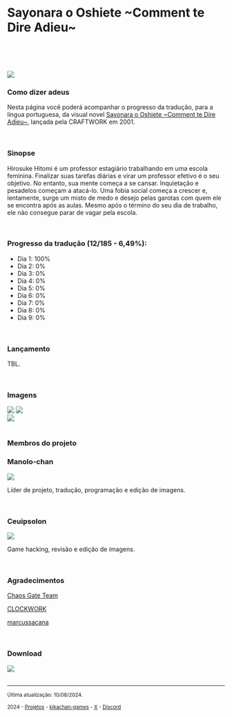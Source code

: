 <h1>Sayonara o Oshiete ~Comment te Dire Adieu~</h1>
<p style="color:rgba(255,0,0,0);">AVISO: Este jogo contém material altamente perturbador que pode ser ofensivo. Este jogo não é adequado para menores ou pessoas sensíveis.</p>
<br/>
<img src="https://kikachangames.github.io/sayooshi/00.jpg">
<br/>

<h3>Como dizer adeus</h3>
<p>Nesta página você poderá acompanhar o progresso da tradução, para a língua portuguesa, da visual novel <a href="https://vndb.org/v1200" target="_blank">Sayonara o Oshiete ~Comment te Dire Adieu~</a>, lançada pela CRAFTWORK em 2001.</p>
<br/>

<h3>Sinopse</h3>
<p>Hirosuke Hitomi é um professor estagiário trabalhando em uma escola feminina. Finalizar suas tarefas diárias e virar um professor efetivo é o seu objetivo. No entanto, sua mente começa a se cansar. Inquietação e pesadelos começam a atacá-lo. Uma fobia social começa a crescer e, lentamente, surge um misto de medo e desejo pelas garotas com quem ele se encontra após as aulas. Mesmo após o término do seu dia de trabalho, ele não consegue parar de vagar pela escola.</p>
<br/>

<h3>Progresso da tradução (12/185 - 6,49%):</h3>
<ul>
    <li>Dia 1: 100%</li>
    <li>Dia 2: 0%</li>
    <li>Dia 3: 0%</li>
    <li>Dia 4: 0%</li>
    <li>Dia 5: 0%</li>
    <li>Dia 6: 0%</li>
    <li>Dia 7: 0%</li>
    <li>Dia 8: 0%</li>
    <li>Dia 9: 0%</li>
</ul>
<br/>
<h3>Lançamento</h3>
<p>TBL.</p>
<br/>

<h3>Imagens</h3>
<img src="https://kikachangames.github.io/sayooshi/01.png">
<img src="https://kikachangames.github.io/sayooshi/02.png"><br/>
<img src="https://kikachangames.github.io/sayooshi/03.png">
<br/>
<br/>

<h3>Membros do projeto</h3>

<h3>Manolo-chan</h3>
<img src="https://kikachangames.github.io/air/manolo.png">
<p>Líder de projeto, tradução, programação e edição de imagens.</p>
<br/>

<h3>Ceuipsolon</h3>
<img src="https://kikachangames.github.io/higanbana1-pt-br/ceuipsolon.png">
<p>Game hacking, revisão e edição de imagens.</p>
<br/>

<h3>Agradecimentos</h3>
<p><a href="https://chaosgate.team/" target="_blank">Chaos Gate Team</a></p>
<p><a href="http://craftwork.product.co.jp/" target="_blank">CLOCKWORK</a></p>
<p><a href="https://github.com/marcussacana/SiglusSceneManager" target="_blank">marcussacana</a></p>
<br/>

<h3>Download</h3>
<img src="https://kikachangames.github.io/sayooshi/tbl.jpg">

<br/>
<br/>


<hr>
<p><small>Última atualização: 10/08/2024.</small></p>
<p><small>2024 - <a href="https://kikachangames.github.io/projetos/">Projetos</a> - <a href="https://kikachan-games.itch.io/" target="_blank">kikachan-games</a> - <a href="https://twitter.com/kikachangames/" target="_blank">X</a> - <a href="https://discord.gg/jsm8yKtu2E" target="_blank">Discord</a></small></p>

